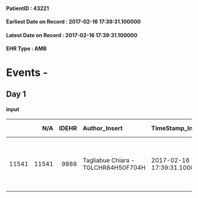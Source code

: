 
#### PatientID : 43221
#### Earliest Date on Record : 2017-02-16 17:39:31.100000
#### Latest Date on Record : 2017-02-16 17:39:31.100000
#### EHR Type : AMB

# Events - 

## Day 1

#### input
|       |    N/A |   IDEHR | Author_Insert                       | TimeStamp_Insert           | EHRType   |   PatientID |   IDDigitalSignDocument | persone_vicine   |   Unnamed: 0_x.1 |   IDANAMNESI_SOCIALE | Patient   | FamigliaAltro   | Paziente_T   | FamigliaAltro_T   |   Non_Rilevabile_x.1 | Note_Non_Rilevabile_x.1   | opt_Problemi   | chk_contr_sintomi   | chk_competenza                                 | opt_paziente_a   | opt_famiglia_a   | opt_adeguatezza   | opt_paziente_solo   | ds_note_con                                                                      | opt_presente_assente   | Presenza_minori   | Caregiver_principale   | opt_capacita         | ds_familiari_coinv                                                        | opt_necessario   | opt_presente   | opt_risorse_ec   | opt_paziente_psi   | opt_Ins_vol   | ds_note_prio                                            | opt_esenzione   | opt_inv_civile   |   invalidita_perc |   ds_codice_es | Needs     | Domestic partnership         | Fragility                    | opt_indennita_acc   | opt_legge   | opt_famiglia_psi   |
|------:|-------:|--------:|:------------------------------------|:---------------------------|:----------|------------:|------------------------:|:-----------------|-----------------:|---------------------:|:----------|:----------------|:-------------|:------------------|---------------------:|:--------------------------|:---------------|:--------------------|:-----------------------------------------------|:-----------------|:-----------------|:------------------|:--------------------|:---------------------------------------------------------------------------------|:-----------------------|:------------------|:-----------------------|:---------------------|:--------------------------------------------------------------------------|:-----------------|:---------------|:-----------------|:-------------------|:--------------|:--------------------------------------------------------|:----------------|:-----------------|------------------:|---------------:|:----------|:-----------------------------|:-----------------------------|:--------------------|:------------|:-------------------|
| 11541 |  11541 |    9888 | Tagliabue Chiara - TGLCHR84H50F704H | 2017-02-16 17:39:31.100000 | AMB       |       43221 |                  653839 | N/A              |             5295 |                 3420 | Si#1      | Si#1            | No#0         | Si#1              |                    0 | NR                        | No#0           | controllo sintomi#0 | competenza/capacit√† assistenziale caregiver#0 | Indefinite#2     | Congruenti#1     | No#0              | No#0                | Vive con il marito Egidio di 70 aa e la madre di 90 aa con decadimento cognitivo | Presente#1             | No#0              | husband                | Non incrementabile#2 | Due figli: Antonella che abita nelle vicinanze e Diego che vive a Cusago. | Si#1             | No#0           | Adeguate#1       | No#0               | No#0          | La famiglia richiede ricovero in hospice della paziente | Si#1            | Si#1             |                30 |             48 | Clinici#0 | Coniuge/Convivente#0;Altro#4 | sovraccarico assistenziale#4 | No#0                | No#0        | No#0               |


